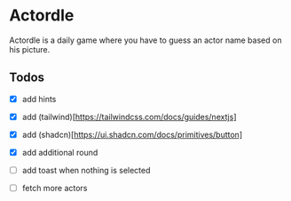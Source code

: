 # Actordle

Actordle is a daily game where you have to guess an actor name based on his picture.

## Todos

- [x] add hints
- [x] add (tailwind)[https://tailwindcss.com/docs/guides/nextjs]
- [x] add (shadcn)[https://ui.shadcn.com/docs/primitives/button]

- [x] add additional round
- [ ] add toast when nothing is selected
- [ ] fetch more actors
